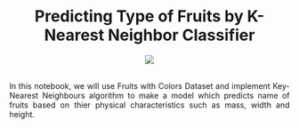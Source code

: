 <div align="center">
  
# Predicting Type of Fruits by K-Nearest Neighbor Classifier
</div>

<div align="center">
<img src="https://user-images.githubusercontent.com/69224996/97064425-9c647000-155a-11eb-97fa-fee1c4be2f7a.jpg" >
</div>

<br />
<div align="justify">

In this notebook, we will use Fruits with Colors Dataset and implement Key-Nearest Neighbours algorithm to make a model which predicts name of fruits based on thier physical characteristics such as mass, width and height. 

</div>
